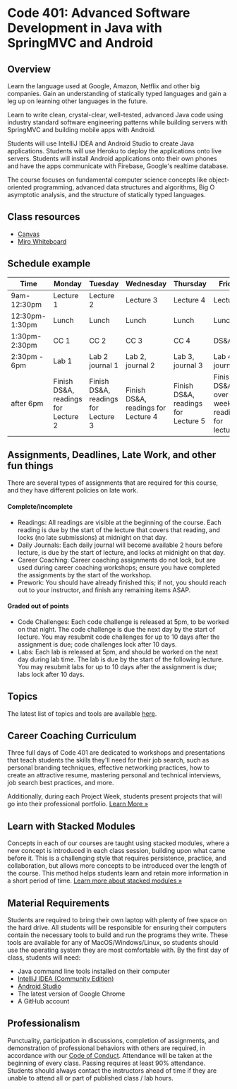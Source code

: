 # Code 401: Advanced Software Development in Java with SpringMVC and Android

## Overview

Learn the language used at Google, Amazon, Netflix and other big companies. Gain an understanding of statically typed languages and gain a leg up on learning other languages in the future.

Learn to write clean, crystal-clear, well-tested, advanced Java code using industry standard software engineering patterns while building servers with SpringMVC and building mobile apps with Android.

Students will use IntelliJ IDEA and Android Studio to create Java applications. Students will use Heroku to deploy the applications onto live servers. Students will install Android applications onto their own phones and have the apps communicate with Firebase, Google's realtime database.

The course focuses on fundamental computer science concepts like object-oriented programming, advanced data structures and algorithms, Big O asymptotic analysis, and the structure of statically typed languages.

## Class resources
* [Canvas](https://canvas.instructure.com/courses/5047790)
* [Miro Whiteboard](https://miro.com/app/board/uXjVPeiqTVg=/?share_link_id=72073237056)

## Schedule example

|Time   | Monday  | Tuesday |Wednesday|Thursday |Friday|
|-------|---------|---------|---------|---------|--------|
|9am-12:30pm|Lecture 1|Lecture 2|Lecture 3|Lecture 4|Lecture 5|
|12:30pm-1:30pm|Lunch    | Lunch   | Lunch   |Lunch    |Lunch    |
|1:30pm-2:30pm|CC 1   |CC 2   |CC 3   |CC 4   |DS&A   |
|2:30pm - 6pm| Lab 1 | Lab 2 journal 1| Lab 2, journal 2|Lab 3, journal 3|Lab 4, journal 4|
|after 6pm|Finish DS&A, readings for Lecture 2|Finish DS&A, readings for Lecture 3|Finish DS&A, readings for Lecture 4|Finish DS&A, readings for Lecture 5|Finish DS&A over weekend, readings for lecture 6|

## Assignments, Deadlines, Late Work, and other fun things

There are several types of assignments that are required for this course, and they have different policies on late work.

#### Complete/incomplete

* Readings: All readings are visible at the beginning of the course. Each reading is due by the start of the lecture that covers that reading, and locks (no late submissions) at midnight on that day.
* Daily Journals: Each daily journal will become available 2 hours before lecture, is due by the start of lecture, and locks at midnight on that day.
* Career Coaching: Career coaching assignments do not lock, but are used during career coaching workshops; ensure you have completed the assignments by the start of the workshop.
* Prework: You should have already finished this; if not, you should reach out to your instructor, and finish any remaining items ASAP.

#### Graded out of points

* Code Challenges: Each code challenge is released at 5pm, to be worked on that night. The code challenge is due the next day by the start of lecture. You may resubmit code challenges for up to 10 days after the assignment is due; code challenges lock after 10 days.
* Labs: Each lab is released at 5pm, and should be worked on the next day during lab time. The lab is due by the start of the following lecture. You may resubmit labs for up to 10 days after the assignment is due; labs lock after 10 days.

## Topics

The latest list of topics and tools are available [here](https://www.codefellows.org/courses/code-401/advanced-software-development-in-java-with-springmvc-and-android/#topics).

## Career Coaching Curriculum

Three full days of Code 401 are dedicated to workshops and presentations that teach students the skills they'll need for their job search, such as personal branding techniques, effective networking practices, how to create an attractive resume, mastering personal and technical interviews, job search best practices, and more.

Additionally, during each Project Week, students present projects that will go into their professional portfolio. [Learn More »](https://www.codefellows.org/get-a-software-development-job)

## Learn with Stacked Modules

Concepts in each of our courses are taught using stacked modules, where a new concept is introduced in each class session, building upon what came before it. This is a challenging style that requires persistence, practice, and collaboration, but allows more concepts to be introduced over the length of the course. This method helps students learn and retain more information in a short period of time. [Learn more about stacked modules »](https://www.codefellows.org/blog/how-to-accelerate-your-learning-with-stacked-modules)

## Material Requirements

Students are required to bring their own laptop with plenty of free space on the hard drive. All students will be responsible for ensuring their computers contain the necessary tools to build and run the programs they write. These tools are available for any of MacOS/Windows/Linux, so students should use the operating system they are most comfortable with. By the first day of class, students will need:

* Java command line tools installed on their computer
* [IntelliJ IDEA (Community Edition)](https://www.jetbrains.com/idea/download/)
* [Android Studio](https://developer.android.com/studio/index.html)
* The latest version of Google Chrome
* A GitHub account

## Professionalism

Punctuality, participation in discussions, completion of assignments, and demonstration of professional behaviors with others are required, in accordance with our [Code of Conduct](https://github.com/codefellows/code-of-conduct). Attendance will be taken at the beginning of every class. Passing requires at least 90% attendance. Students should always contact the instructors ahead of time if they are unable to attend all or part of published class / lab hours.
